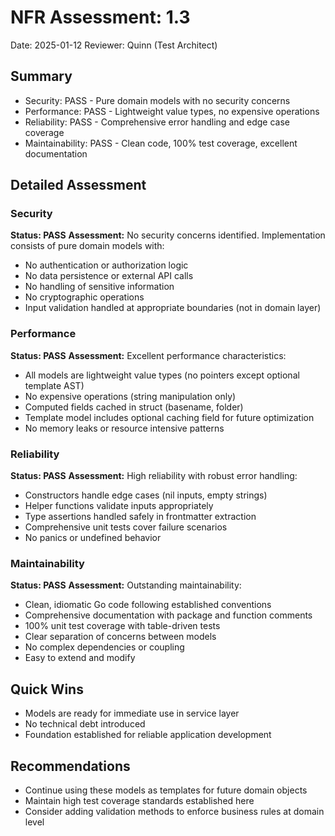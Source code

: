 # NFR Assessment: 1.3

Date: 2025-01-12
Reviewer: Quinn (Test Architect)

## Summary

- Security: PASS - Pure domain models with no security concerns
- Performance: PASS - Lightweight value types, no expensive operations
- Reliability: PASS - Comprehensive error handling and edge case coverage
- Maintainability: PASS - Clean code, 100% test coverage, excellent documentation

## Detailed Assessment

### Security

**Status: PASS**
**Assessment:** No security concerns identified. Implementation consists of pure domain models with:
- No authentication or authorization logic
- No data persistence or external API calls
- No handling of sensitive information
- No cryptographic operations
- Input validation handled at appropriate boundaries (not in domain layer)

### Performance

**Status: PASS**
**Assessment:** Excellent performance characteristics:
- All models are lightweight value types (no pointers except optional template AST)
- No expensive operations (string manipulation only)
- Computed fields cached in struct (basename, folder)
- Template model includes optional caching field for future optimization
- No memory leaks or resource intensive patterns

### Reliability

**Status: PASS**
**Assessment:** High reliability with robust error handling:
- Constructors handle edge cases (nil inputs, empty strings)
- Helper functions validate inputs appropriately
- Type assertions handled safely in frontmatter extraction
- Comprehensive unit tests cover failure scenarios
- No panics or undefined behavior

### Maintainability

**Status: PASS**
**Assessment:** Outstanding maintainability:
- Clean, idiomatic Go code following established conventions
- Comprehensive documentation with package and function comments
- 100% unit test coverage with table-driven tests
- Clear separation of concerns between models
- No complex dependencies or coupling
- Easy to extend and modify

## Quick Wins

- Models are ready for immediate use in service layer
- No technical debt introduced
- Foundation established for reliable application development

## Recommendations

- Continue using these models as templates for future domain objects
- Maintain high test coverage standards established here
- Consider adding validation methods to enforce business rules at domain level

